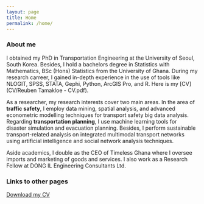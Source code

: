 ```yaml
---
layout: page
title: Home
permalink: /home/
---
```


### About me
I obtained my PhD in Transportation Engineering at the University of Seoul, South Korea. Besides, I hold a bachelors degree in Statistics with Mathematics, BSc (Hons) Statistics from the University of Ghana. During my research carreer, I gained in-depth experience in the use of tools like NLOGIT, SPSS, STATA, Gephi, Python, ArcGIS Pro, and R. Here is my [CV](CV/Reuben Tamakloe - CV.pdf). 

As a researcher, my research interests cover two main areas. In the area of **traffic safety**, I employ  data mining, spatial analysis, and advanced econometric modelling techniques for transport safety big data analysis. Regarding **transportation planning**, I use machine learning tools for disaster simulation and evacuation planning. Besides, I perform sustainable transport-related analysis on integrated multimodal transport networks using artificial intelligence and social network analysis techniques. 

Aside academics, I double as the CEO of Timeless Ghana where I oversee imports and marketing of goods and services. I also work as a  Research Fellow at DONG IL Engineering Consultants Ltd.


### Links to other pages

[Download my CV](CV.md)



